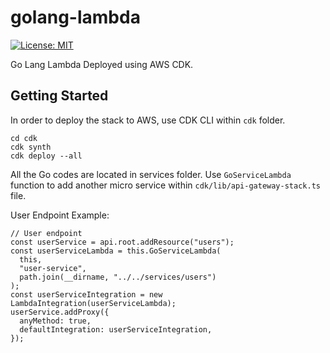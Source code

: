 # golang-lambda

[![License: MIT](https://img.shields.io/badge/License-MIT-yellow.svg)](https://opensource.org/licenses/MIT)

Go Lang Lambda Deployed using AWS CDK.

## Getting Started

In order to deploy the stack to AWS, use CDK CLI within `cdk` folder.

```
cd cdk
cdk synth
cdk deploy --all
```

All the Go codes are located in services folder. Use `GoServiceLambda` function to add another micro service within `cdk/lib/api-gateway-stack.ts` file.

User Endpoint Example:

```
// User endpoint
const userService = api.root.addResource("users");
const userServiceLambda = this.GoServiceLambda(
  this,
  "user-service",
  path.join(__dirname, "../../services/users")
);
const userServiceIntegration = new LambdaIntegration(userServiceLambda);
userService.addProxy({
  anyMethod: true,
  defaultIntegration: userServiceIntegration,
});
```
